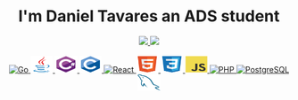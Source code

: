 
<div align="center">
<h1>I'm Daniel Tavares an ADS student</h1>
</div>
<div align="center">
  <a href="https://github.com/DannyahIA">
  <img height="180em" src="https://github-readme-stats.vercel.app/api?username=DannyahIA&show_icons=true&theme=dracula&include_all_commits=true&count_private=true"/>
  <img height="180em" src="https://github-readme-stats.vercel.app/api/top-langs/?username=DannyahIA&layout=compact&langs_count=7&theme=dracula"/>
</div> 
<br>
<div align="center" style="display: inline_block">
  <img alt="Go" height="30" width="40" src="https://cdn.jsdelivr.net/gh/devicons/devicon@latest/icons/go/go-original-wordmark.svg">
  <img aling="center" alt="Java" height="30" width="40" src="https://raw.githubusercontent.com/devicons/devicon/master/icons/java/java-original.svg">
  <img aling="center" alt="CSharp" height="30" width="40" src="https://raw.githubusercontent.com/devicons/devicon/master/icons/csharp/csharp-original.svg">
  <img aling="center" alt="C" height="30" width="40" src="https://raw.githubusercontent.com/devicons/devicon/master/icons/c/c-original.svg">
  <img alt ="React" height="30" width="40" src="https://cdn.jsdelivr.net/gh/devicons/devicon@latest/icons/react/react-original.svg">
  <img aling="center" alt="HTML" height="30" width="40" src="https://raw.githubusercontent.com/devicons/devicon/master/icons/html5/html5-original.svg">
  <img aling="center" alt="CSS" height="30" width="40" src="https://raw.githubusercontent.com/devicons/devicon/master/icons/css3/css3-original.svg">
  <img aling="center" alt="JS" height="30" width="40" src="https://raw.githubusercontent.com/devicons/devicon/master/icons/javascript/javascript-original.svg">
  <img alt="PHP" height="30" width="40" src="https://cdn.jsdelivr.net/gh/devicons/devicon@latest/icons/php/php-original.svg">
  <img alt="PostgreSQL" height="30" width="40" src="https://cdn.jsdelivr.net/gh/devicons/devicon@latest/icons/postgresql/postgresql-original.svg">
  <img aling="center" alt="MySQL" height="30" width="40" src="https://raw.githubusercontent.com/devicons/devicon/master/icons/mysql/mysql-original.svg">
</div>
    
##
<!--
    
Here are some ideas to get you started:
- 👋 Hi, I’m @DannyahIA
- 👀 I’m interested in ...
- 🌱 I’m currently learning ...
- 💞️ I’m looking to collaborate on ...
- 📫 How to reach me ...
- 😄 Pronouns: ...
- ⚡ Fun fact: ...

<!---
DannyahIA/DannyahIA is a ✨ special ✨ repository because its `README.md` (this file) appears on your GitHub profile.
You can click the Preview link to take a look at your changes.
--->

